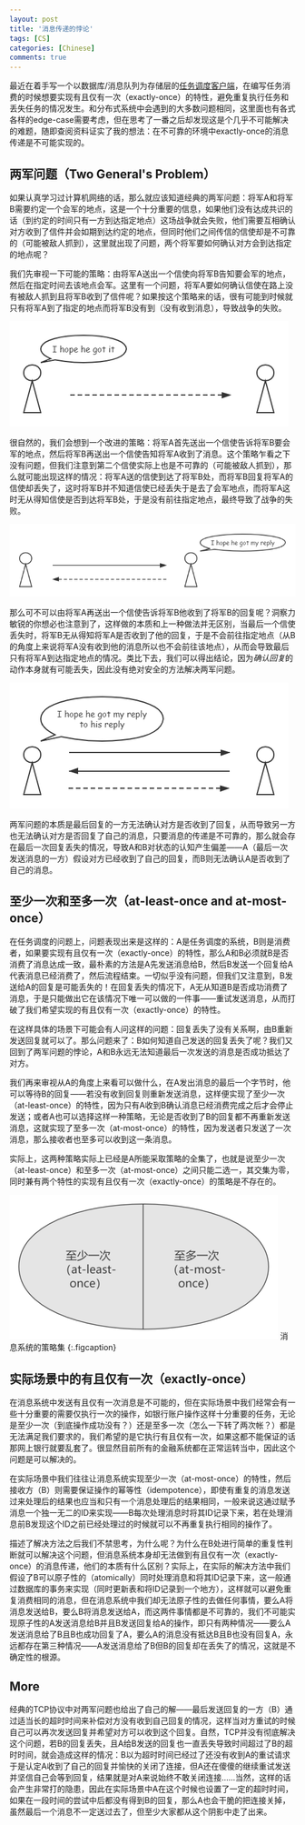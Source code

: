 ```yaml
---
layout: post
title: '消息传递的悖论'
tags: [CS]
categories: [Chinese]
comments: true
---
```


最近在着手写一个以数据库/消息队列为存储层的[任务调度客户端](https://github.com/ouromoros/schedule-mq-node)，在编写任务消费的时候想要实现有且仅有一次（exactly-once）的特性，避免重复执行任务和丢失任务的情况发生。和分布式系统中会遇到的大多数问题相同，这里面也有各式各样的edge-case需要考虑，但在思考了一番之后却发现这是个几乎不可能解决的难题，随即查阅资料证实了我的想法：在不可靠的环境中exactly-once的消息传递是不可能实现的。

## 两军问题（Two General's Problem）

如果认真学习过计算机网络的话，那么就应该知道经典的两军问题：将军A和将军B需要约定一个会军的地点，这是一个十分重要的信息，如果他们没有达成共识的话（到约定的时间只有一方到达指定地点）这场战争就会失败，他们需要互相确认对方收到了信件并会如期到达约定的地点，但同时他们之间传信的信使却是不可靠的（可能被敌人抓到），这里就出现了问题，两个将军要如何确认对方会到达指定的地点呢？

我们先审视一下可能的策略：由将军A送出一个信使向将军B告知要会军的地点，然后在指定时间去该地点会军。这里有一个问题，将军A要如何确认信使在路上没有被敌人抓到且将军B收到了信件呢？如果按这个策略来的话，很有可能到时候就只有将军A到了指定的地点而将军B没有到（没有收到消息），导致战争的失败。

![](/assets/img/1/one_send.png)

很自然的，我们会想到一个改进的策略：将军A首先送出一个信使告诉将军B要会军的地点，然后将军B再送出一个信使告知将军A收到了消息。这个策略乍看之下没有问题，但我们注意到第二个信使实际上也是不可靠的（可能被敌人抓到），那么就可能出现这样的情况：将军A送的信使到达了将军B处，而将军B回复将军A的信使却丢失了，这时将军B并不知道信使已经丢失于是去了会军地点，而将军A这时无从得知信使是否到达将军B处，于是没有前往指定地点，最终导致了战争的失败。

![](/assets/img/1/one_reply.png)

那么可不可以由将军A再送出一个信使告诉将军B他收到了将军B的回复呢？洞察力敏锐的你想必也注意到了，这样做的本质和上一种做法并无区别，当最后一个信使丢失时，将军B无从得知将军A是否收到了他的回复，于是不会前往指定地点（从B的角度上来说将军A没有收到他的消息所以也不会前往该地点），从而会导致最后只有将军A到达指定地点的情况。类比下去，我们可以得出结论，因为*确认回复*的动作本身就有可能丢失，因此没有绝对安全的方法解决两军问题。

![](/assets/img/1/more_reply.png)

两军问题的本质是最后回复的一方无法确认对方是否收到了回复，从而导致另一方也无法确认对方是否回复了自己的消息，只要消息的传递是不可靠的，那么就会存在最后一次回复丢失的情况，导致A和B对状态的认知产生偏差——A（最后一次发送消息的一方）假设对方已经收到了自己的回复，而B则无法确认A是否收到了自己的消息。

## 至少一次和至多一次（at-least-once and at-most-once）

在任务调度的问题上，问题表现出来是这样的：A是任务调度的系统，B则是消费者，如果要实现有且仅有一次（exactly-once）的特性，那么A和B必须就B是否消费了消息达成一致，最朴素的方法是A先发送消息给B，然后B发送一个回复给A代表消息已经消费了，然后流程结束。一切似乎没有问题，但我们又注意到，B发送给A的回复是可能丢失的！在回复丢失的情况下，A无从知道B是否成功消费了消息，于是只能做出它在该情况下唯一可以做的一件事——重试发送消息，从而打破了我们希望实现的有且仅有一次（exactly-once）的特性。

在这样具体的场景下可能会有人问这样的问题：回复丢失了没有关系啊，由B重新发送回复就可以了。那么问题来了：B如何知道自己发送的回复丢失了呢？我们又回到了两军问题的悖论，A和B永远无法知道最后一次发送的消息是否成功抵达了对方。

我们再来审视从A的角度上来看可以做什么，在A发出消息的最后一个字节时，他可以等待B的回复——若没有收到回复则重新发送消息，这样便实现了至少一次（at-least-once）的特性，因为只有A收到B确认消息已经消费完成之后才会停止发送；或者A也可以选择这样一种策略，无论是否收到了B的回复都不再重新发送消息，这就实现了至多一次（at-most-once）的特性，因为发送者只发送了一次消息，那么接收者也至多可以收到这一条消息。

实际上，这两种策略实际上已经是A所能采取策略的全集了，也就是说至少一次（at-least-once）和至多一次（at-most-once）之间只能二选一，其交集为零，同时兼有两个特性的实现有且仅有一次（exactly-once）的策略是不存在的。

![](/assets/img/1/strategy.png)
消息系统的策略集
{:.figcaption}


## 实际场景中的有且仅有一次（exactly-once）

在消息系统中发送有且仅有一次消息是不可能的，但在实际场景中我们经常会有一些十分重要的需要仅执行一次的操作，如银行账户操作这样十分重要的任务，无论是至少一次（到底操作成功没有？）还是至多一次（怎么一下转了两次帐？）都是无法满足我们要求的，我们希望的是它执行有且仅有一次，如果这都不能保证的话那网上银行就要乱套了。很显然目前所有的金融系统都在正常运转当中，因此这个问题是可以解决的。

在实际场景中我们往往让消息系统实现至少一次（at-most-once）的特性，然后接收方（B）则需要保证操作的幂等性（idempotence），即使有重复的消息发送过来处理后的结果也应当和只有一个消息处理后的结果相同，一般来说这通过赋予消息一个独一无二的ID来实现——B每次处理消息时将其ID记录下来，若在处理消息前B发现这个ID之前已经处理过的时候就可以不再重复执行相同的操作了。

描述了解决方法之后我们不禁思考，为什么呢？为什么在B处进行简单的重复性判断就可以解决这个问题，但消息系统本身却无法做到有且仅有一次（exactly-once）的消息传递，他们的本质有什么区别？实际上，在实际的解决方法中我们假设了B可以原子性的（atomically）同时处理消息和将其ID记录下来，这一般通过数据库的事务来实现（同时更新表和将ID记录到一个地方），这样就可以避免重复消费相同的消息，但在消息系统中我们却无法原子性的去做任何事情，要么A将消息发送给B，要么B将消息发送给A，而这两件事情都是不可靠的，我们不可能实现原子性的A发送消息给B并且B发送回复给A的操作，即只有两种情况——要么A发送消息给了B且B也成功回复了A，要么A的消息没有抵达B且B也没有回复A，永远都存在第三种情况——A发送消息给了B但B的回复却在丢失了的情况，这就是不确定性的根源。

## More

经典的TCP协议中对两军问题也给出了自己的解——最后发送回复的一方（B）通过适当长的超时时间来补偿对方没有收到自己回复的情况，这样当对方重试的时候自己可以再次发送回复并希望对方可以收到这个回复。自然，TCP并没有彻底解决这个问题，若B的回复丢失，且A给B发送的回复也一直丢失导致时间超过了B的超时时间，就会造成这样的情况：B以为超时时间已经过了还没有收到A的重试请求于是认定A收到了自己的回复并愉快的关闭了连接，但A还在傻傻的继续重试发送并坚信自己会等到回复，结果就是对A来说始终不敢关闭连接......当然，这样的话会产生非常打的隐患，因此在实际场景中A在这个时候也设置了一定的超时时间，如果在一段时间的尝试中后都没有得到B的回复，那么A也会干脆的把连接关掉，虽然最后一个消息不一定送过去了，但至少大家都从这个阴影中走了出来。
